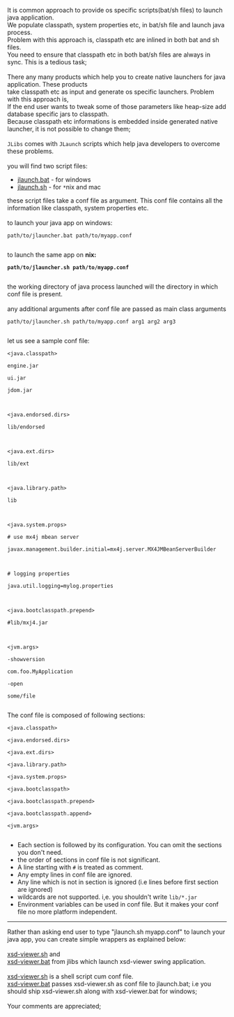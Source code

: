 It is common approach to provide os specific scripts(bat/sh files) to launch java application.<br>
We populate classpath, system properties etc, in bat/sh file and launch java process.<br>
Problem with this approach is, classpath etc are inlined in both bat and sh files.<br>
You need to ensure that classpath etc in both bat/sh files are always in sync. This is a tedious task;<br>
<br>
There any many products which help you to create native launchers for java application. These products<br>
take classpath etc as input and generate os specific launchers. Problem with this approach is,<br>
If the end user wants to tweak some of those parameters like heap-size add database specific jars to classpath.<br>
Because classpath etc informations is embedded inside generated native launcher, it is not possible to change them;<br>
<br>
<code>JLibs</code> comes with <code>JLaunch</code> scripts which help java developers to overcome these problems.<br>
<br>
you will find two script files:<br>
<ul><li><a href='http://code.google.com/p/jlibs/source/browse/trunk/core/bin/launcher/jlaunch.bat'>jlaunch.bat</a> - for windows<br>
</li><li><a href='http://code.google.com/p/jlibs/source/browse/trunk/core/bin/launcher/jlaunch.sh'>jlaunch.sh</a>  - for <code>*</code>nix and mac</li></ul>

these script files take a conf file as argument. This conf file contains all the information like classpath, system properties etc.<br>
<br>
to launch your java app on windows:<br>
<pre><code>path/to/jlauncher.bat path/to/myapp.conf<br>
</code></pre>

to launch the same app on <b>nix:<br>
<pre><code>path/to/jlauncher.sh path/to/myapp.conf<br>
</code></pre></b>

the working directory of java process launched will the directory in which conf file is present.<br>
<br>
any additional arguments after conf file are passed as main class arguments<br>
<pre><code>path/to/jlauncher.sh path/to/myapp.conf arg1 arg2 arg3<br>
</code></pre>

let us see a sample conf file:<br>
<pre><code>&lt;java.classpath&gt;<br>
engine.jar<br>
ui.jar<br>
jdom.jar<br>
<br>
&lt;java.endorsed.dirs&gt;<br>
lib/endorsed<br>
<br>
&lt;java.ext.dirs&gt;<br>
lib/ext<br>
<br>
&lt;java.library.path&gt;<br>
lib<br>
<br>
&lt;java.system.props&gt;<br>
# use mx4j mbean server<br>
javax.management.builder.initial=mx4j.server.MX4JMBeanServerBuilder<br>
<br>
# logging properties<br>
java.util.logging=mylog.properties<br>
<br>
&lt;java.bootclasspath.prepend&gt;<br>
#lib/mxj4.jar<br>
<br>
&lt;jvm.args&gt;<br>
-showversion<br>
com.foo.MyApplication<br>
-open<br>
some/file<br>
</code></pre>

The conf file is composed of following sections:<br>
<pre><code>&lt;java.classpath&gt;<br>
&lt;java.endorsed.dirs&gt;<br>
&lt;java.ext.dirs&gt;<br>
&lt;java.library.path&gt;<br>
&lt;java.system.props&gt;<br>
&lt;java.bootclasspath&gt;<br>
&lt;java.bootclasspath.prepend&gt;<br>
&lt;java.bootclasspath.append&gt;<br>
&lt;jvm.args&gt;<br>
</code></pre>

<ul><li>Each section is followed by its configuration. You can omit the sections you don't need.<br>
</li><li>the order of sections in conf file is not significant.<br>
</li><li>A line starting with <code>#</code> is treated as comment.<br>
</li><li>Any empty lines in conf file are ignored.<br>
</li><li>Any line which is not in section is ignored (i.e lines before first section are ignored)<br>
</li><li>wildcards are not supported. i,e. you shouldn't write <code>lib/*.jar</code>
</li><li>Environment variables can be used in conf file. But it makes your conf file no more platform independent.</li></ul>

<hr />

Rather than asking end user to type "jlaunch.sh myapp.conf" to launch your java app, you can create simple wrappers as explained below:<br>
<br>
<a href='http://code.google.com/p/jlibs/source/browse/trunk/utils/xsd-viewer.sh'>xsd-viewer.sh</a> and<br>
<a href='http://code.google.com/p/jlibs/source/browse/trunk/utils/xsd-viewer.bat'>xsd-viewer.bat</a>
from jlibs which launch xsd-viewer swing application.<br>
<br>
<a href='http://code.google.com/p/jlibs/source/browse/trunk/utils/xsd-viewer.sh'>xsd-viewer.sh</a> is a shell script cum conf file.<br>
<a href='http://code.google.com/p/jlibs/source/browse/trunk/utils/xsd-viewer.bat'>xsd-viewer.bat</a> passes xsd-viewer.sh as conf file to jlaunch.bat; i.e you should ship xsd-viewer.sh along with xsd-viewer.bat for windows;<br>
<br>
Your comments are appreciated;